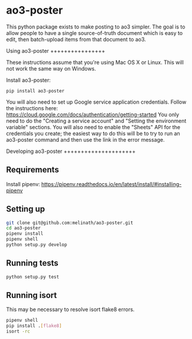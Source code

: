ao3-poster
==========

This python package exists to make posting to ao3 simpler.
The goal is to allow people to have a single source-of-truth document which is easy to edit, then batch-upload items from that document to ao3.

Using ao3-poster
++++++++++++++++

These instructions assume that you're using Mac OS X or Linux.
This will not work the same way on Windows.

Install ao3-poster:

```
pip install ao3-poster
```

You will also need to set up Google service application credentials.
Follow the instructions here: https://cloud.google.com/docs/authentication/getting-started
You only need to do the "Creating a service account" and "Setting the environment variable" sections.
You will also need to enable the "Sheets" API for the credentials you create; the easiest way to do this will be to try to run an ao3-poster command and then use the link in the error message.

Developing ao3-poster
+++++++++++++++++++++

Requirements
------------
Install pipenv: https://pipenv.readthedocs.io/en/latest/install/#installing-pipenv

Setting up
-----------
```bash
git clone git@github.com:melinath/ao3-poster.git
cd ao3-poster
pipenv install
pipenv shell
python setup.py develop
```

Running tests
-------------
```bash
python setup.py test
```

Running isort
-------------
This may be necessary to resolve isort flake8 errors.

```bash
pipenv shell
pip install .[flake8]
isort -rc
```
